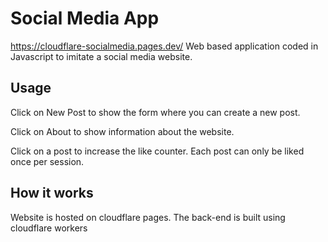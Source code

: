 # Social Media App
https://cloudflare-socialmedia.pages.dev/
Web based application coded in Javascript to imitate a social media website.

## Usage
Click on New Post to show the form where you can create a new post. 

Click on About to show information about the website.

Click on a post to increase the like counter. Each post can only be liked once per session.

## How it works
Website is hosted on cloudflare pages. The back-end is built using cloudflare workers
